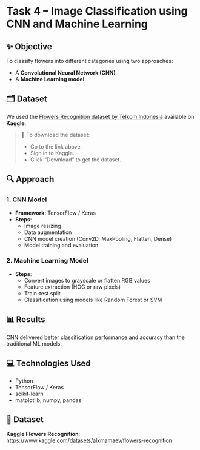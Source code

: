 # Task 4 – Image Classification using CNN and Machine Learning

## ✨ Objective
To classify flowers into different categories using two approaches:
- A **Convolutional Neural Network (CNN)**
- A **Machine Learning model**

## 🗂️ Dataset
We used the [Flowers Recognition dataset by Telkom Indonesia](https://www.kaggle.com/datasets/alxmamaev/flowers-recognition) available on **Kaggle**.

> 📌 To download the dataset:
> - Go to the link above.
> - Sign in to Kaggle.
> - Click “Download” to get the dataset.

## 🔍 Approach

### 1. CNN Model
- **Framework**: TensorFlow / Keras
- **Steps**:
  - Image resizing
  - Data augmentation
  - CNN model creation (Conv2D, MaxPooling, Flatten, Dense)
  - Model training and evaluation

### 2. Machine Learning Model
- **Steps**:
  - Convert images to grayscale or flatten RGB values
  - Feature extraction (HOG or raw pixels)
  - Train-test split
  - Classification using models like Random Forest or SVM

## 📊 Results
CNN delivered better classification performance and accuracy than the traditional ML models.

## 💻 Technologies Used
- Python
- TensorFlow / Keras
- scikit-learn
- matplotlib, numpy, pandas

## 🔗 Dataset
**Kaggle Flowers Recognition**:  
https://www.kaggle.com/datasets/alxmamaev/flowers-recognition
